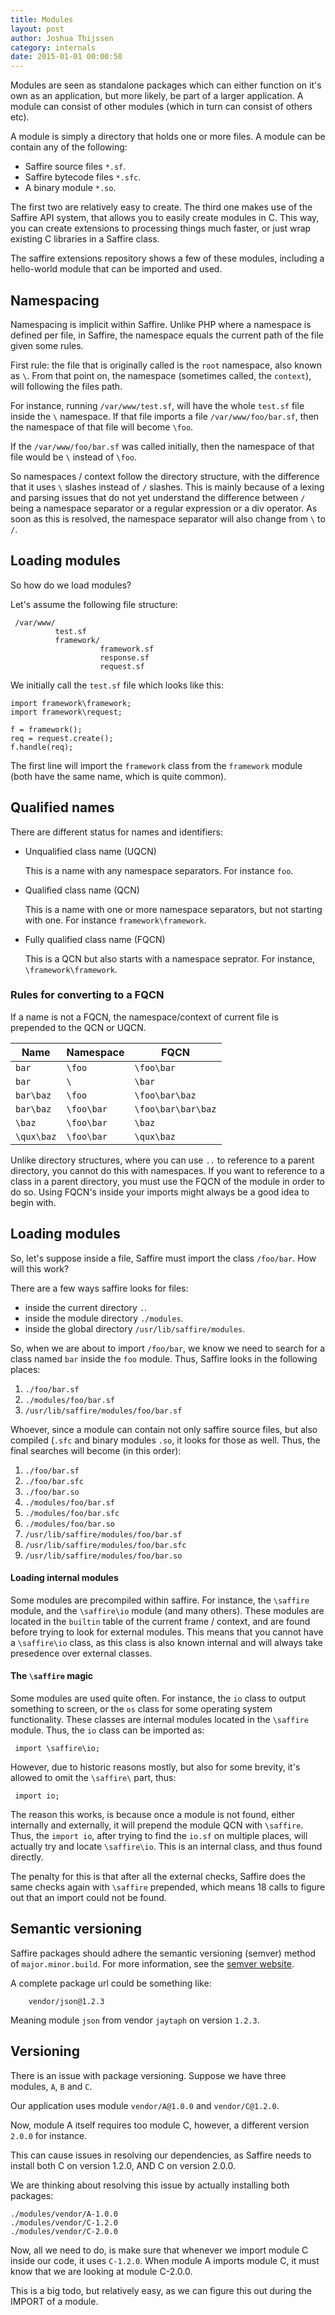 ```yaml
---
title: Modules
layout: post
author: Joshua Thijssen
category: internals
date: 2015-01-01 00:00:50
---
```


Modules are seen as standalone packages which can either function on it's own as an application, but more likely, be part of a larger application. A module can consist of other modules (which in turn can consist of others etc).

A module is simply a directory that holds one or more files. A module can be contain any of the following:

- Saffire source files `*.sf`.
- Saffire bytecode files `*.sfc`.
- A binary module `*.so`.

The first two are relatively easy to create. The third one makes use of the Saffire API system, that allows you to easily create modules in C. This way, you can create extensions to processing things much faster, or just wrap existing C libraries in a Saffire class.

The saffire extensions repository shows a few of these modules, including a hello-world module that can be imported and used.


## Namespacing
Namespacing is implicit within Saffire. Unlike PHP where a namespace is defined per file, in Saffire, the namespace 
equals the current path of the file given some rules.

First rule: the file that is originally called is the `root` namespace, also known as `\`. From that point on, the namespace (sometimes called, the `context`), will following the files path.

For instance, running `/var/www/test.sf`, will have the whole `test.sf` file inside the `\` namespace. If that file imports a file `/var/www/foo/bar.sf`, then the namespace of that file will become `\foo`.

If the `/var/www/foo/bar.sf` was called initially, then the namespace of that file would be `\` instead of `\foo`.

So namespaces / context follow the directory structure, with the difference that it uses `\` slashes instead of `/` slashes. This is mainly because of a lexing and parsing issues that do not yet understand the difference between `/` being a namespace separator or a regular expression or a div operator. As soon as this is resolved, the namespace separator will also change from `\` to `/`.

## Loading modules
So how do we load modules?

Let's assume the following file structure:

     /var/www/
              test.sf
              framework/
                        framework.sf
                        response.sf
                        request.sf

We initially call the `test.sf` file which looks like this:

    import framework\framework;
    import framework\request;
    
    f = framework();
    req = request.create();
    f.handle(req);
    
    
The first line will import the `framework` class from the `framework` module (both have the same name, which is quite common). 


## Qualified names
There are different status for names and identifiers:

* Unqualified class name (UQCN)

  This is a name with any namespace separators. For instance `foo`.
  
* Qualified class name (QCN)

  This is a name with one or more namespace separators, but not starting with one. For instance `framework\framework`.
  
* Fully qualified class name (FQCN)  

  This is a QCN but also starts with a namespace seprator. For instance, `\framework\framework`.
  
### Rules for converting to a FQCN
If a name is not a FQCN, the namespace/context of current file is prepended to the QCN or UQCN. 

Name  | Namespace | FQCN
-----| --------- | -------------
`bar`  | `\foo`      | `\foo\bar`
`bar`  | `\`      | `\bar`
`bar\baz`  | `\foo`      | `\foo\bar\baz`
`bar\baz`  | `\foo\bar`      | `\foo\bar\bar\baz`
`\baz`  | `\foo\bar`      | `\baz`
`\qux\baz`  | `\foo\bar`      | `\qux\baz`

Unlike directory structures, where you can use `..` to reference to a parent directory, you cannot do this with namespaces. If you want to reference to a class in a parent directory, you must use the FQCN of the module in order to do so. Using FQCN's inside your imports might always be a good idea to begin with.


## Loading modules
So, let's suppose inside a file, Saffire must import the class `/foo/bar`. How will this work?

There are a few ways saffire looks for files:

- inside the current directory `.`.
- inside the module directory `./modules`.
- inside the global directory `/usr/lib/saffire/modules`.

So, when we are about to import `/foo/bar`, we know we need to search for a class named `bar` inside the `foo` module. Thus, Saffire looks in the following places:
 
   1. `./foo/bar.sf`
   1. `./modules/foo/bar.sf`
   1. `/usr/lib/saffire/modules/foo/bar.sf`

Whoever, since a module can contain not only saffire source files, but also compiled (`.sfc` and binary modules `.so`, it looks for those as well. Thus, the final searches will become (in this order):

   1. `./foo/bar.sf`
   2. `./foo/bar.sfc`
   3. `./foo/bar.so`
   1. `./modules/foo/bar.sf`
   2. `./modules/foo/bar.sfc`
   3. `./modules/foo/bar.so`
   1. `/usr/lib/saffire/modules/foo/bar.sf`
   2. `/usr/lib/saffire/modules/foo/bar.sfc`
   3. `/usr/lib/saffire/modules/foo/bar.so`


#### Loading internal modules
Some modules are precompiled within saffire. For instance, the `\saffire` module, and the `\saffire\io` module (and many others). These modules are located in the `builtin` table of the current frame / context, and are found before trying to look for external modules. This means that you cannot have a `\saffire\io` class, as this class is also known internal and will always take presedence over external classes.

#### The `\saffire` magic
Some modules are used quite often. For instance, the `io` class to output something to screen, or the `os` class for some operating system functionality. These classes are internal modules located in the `\saffire` module. Thus, the `io` class can be imported as:

     import \saffire\io;
     
However, due to historic reasons mostly, but also for some brevity, it's allowed to omit the `\saffire\` part, thus:

     import io;
     
The reason this works, is because once a module is not found, either internally and externally, it will prepend the module QCN with `\saffire`.  Thus, the `import io`, after trying to find the `io.sf` on multiple places, will actually try and locate `\saffire\io`. This is an internal class, and thus found directly.

The penalty for this is that after all the external checks, Saffire does the same checks again with `\saffire` prepended, which means 18 calls to figure out that an import could not be found.





## Semantic versioning
Saffire packages should adhere the semantic versioning (semver) method of `major.minor.build`. For more information, see the [semver website](semver.org).

A complete package url could be something like:

		vendor/json@1.2.3
		
Meaning module `json` from vendor `jaytaph` on version `1.2.3`.


## Versioning
There is an issue with package versioning. Suppose we have three modules, `A`, `B` and `C`.


Our application uses module `vendor/A@1.0.0` and `vendor/C@1.2.0`.

Now, module A itself requires too module C, however, a different version `2.0.0` for instance.

This can cause issues in resolving our dependencies, as Saffire needs to install both C on version 1.2.0, AND C on version 2.0.0.

We are thinking about resolving this issue by actually installing both packages:

	./modules/vendor/A-1.0.0
	./modules/vendor/C-1.2.0
	./modules/vendor/C-2.0.0

Now, all we need to do, is make sure that whenever we import module C inside our code, it uses `C-1.2.0`. When module A imports module C, it must know that we are looking at module C-2.0.0.

This is a big todo, but relatively easy, as we can figure this out during the IMPORT of a module.
